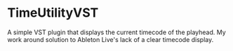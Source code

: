 # TimeUtilityVST


A simple VST plugin that displays the current timecode of the playhead. My work around solution to Ableton Live's lack of a clear timecode display.
